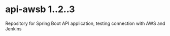 # api-awsb 1..2..3
Repository for Spring Boot API application, testing connection with AWS and Jenkins
